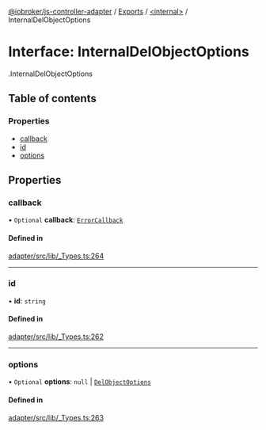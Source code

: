 [@iobroker/js-controller-adapter](../README.md) / [Exports](../modules.md) / [<internal\>](../modules/internal_.md) / InternalDelObjectOptions

# Interface: InternalDelObjectOptions

[<internal>](../modules/internal_.md).InternalDelObjectOptions

## Table of contents

### Properties

- [callback](internal_.InternalDelObjectOptions.md#callback)
- [id](internal_.InternalDelObjectOptions.md#id)
- [options](internal_.InternalDelObjectOptions.md#options)

## Properties

### callback

• `Optional` **callback**: [`ErrorCallback`](../modules/internal_.md#errorcallback)

#### Defined in

[adapter/src/lib/_Types.ts:264](https://github.com/ioBroker/ioBroker.js-controller/blob/53af05e3/packages/adapter/src/lib/_Types.ts#L264)

___

### id

• **id**: `string`

#### Defined in

[adapter/src/lib/_Types.ts:262](https://github.com/ioBroker/ioBroker.js-controller/blob/53af05e3/packages/adapter/src/lib/_Types.ts#L262)

___

### options

• `Optional` **options**: ``null`` \| [`DelObjectOptions`](internal_.DelObjectOptions.md)

#### Defined in

[adapter/src/lib/_Types.ts:263](https://github.com/ioBroker/ioBroker.js-controller/blob/53af05e3/packages/adapter/src/lib/_Types.ts#L263)

